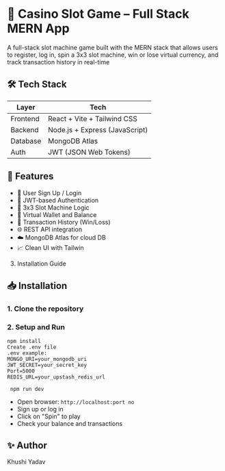
# 🎰 Casino Slot Game – Full Stack MERN App

A full-stack slot machine game built with the MERN stack that allows users to register, log in, spin a 3x3 slot machine, win or lose virtual currency, and track transaction history in real-time

## 🛠️ Tech Stack

| Layer      | Tech                          |
|------------|-------------------------------|
| Frontend   | React + Vite + Tailwind CSS   |
| Backend    | Node.js + Express (JavaScript)|
| Database   | MongoDB Atlas                 |
| Auth       | JWT (JSON Web Tokens)         |     



## 🧩 Features

- 👤 User Sign Up / Login
- 🔐 JWT-based Authentication
- 🎰 3x3 Slot Machine Logic
- 💸 Virtual Wallet and Balance
- 🧾 Transaction History (Win/Loss)
- 🌐 REST API integration
- ☁️ MongoDB Atlas for cloud DB
 - 📈 Clean UI with Tailwin


3. Installation Guide
## 📥 Installation

### 1. Clone the repository
### 2. Setup and Run
    npm install
    Create .env file
    .env example:
    MONGO_URI=your_mongodb_uri
    JWT_SECRET=your_secret_key
    Port=5000
    REDIS_URL=your_upstash_redis_url

     npm run dev





- Open browser: `http://localhost:port no`
- Sign up or log in
- Click on "Spin" to play
- Check your balance and transactions



## ✨ Author

Khushi Yadav


